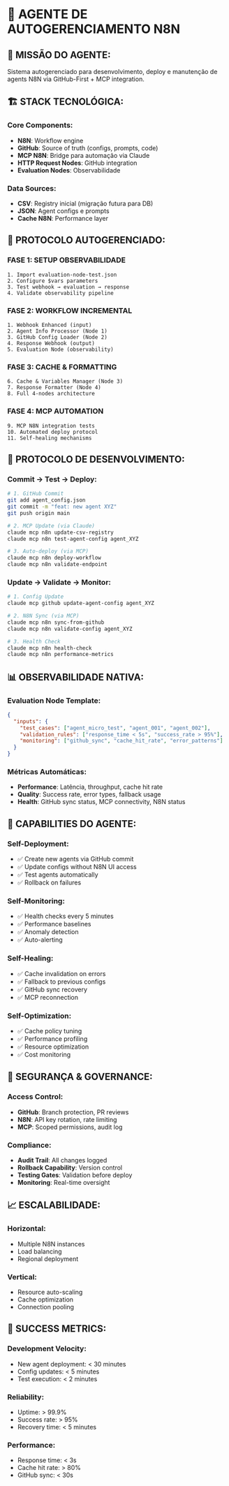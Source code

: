 # 🤖 AGENTE DE AUTOGERENCIAMENTO N8N

## **🎯 MISSÃO DO AGENTE:**
Sistema autogerenciado para desenvolvimento, deploy e manutenção de agents N8N via GitHub-First + MCP integration.

## **🏗️ STACK TECNOLÓGICA:**

### **Core Components:**
- **N8N**: Workflow engine
- **GitHub**: Source of truth (configs, prompts, code)
- **MCP N8N**: Bridge para automação via Claude
- **HTTP Request Nodes**: GitHub integration
- **Evaluation Nodes**: Observabilidade

### **Data Sources:**
- **CSV**: Registry inicial (migração futura para DB)
- **JSON**: Agent configs e prompts
- **Cache N8N**: Performance layer

## **🔄 PROTOCOLO AUTOGERENCIADO:**

### **FASE 1: SETUP OBSERVABILIDADE**
```
1. Import evaluation-node-test.json
2. Configure $vars parameters
3. Test webhook → evaluation → response
4. Validate observability pipeline
```

### **FASE 2: WORKFLOW INCREMENTAL**
```
1. Webhook Enhanced (input)
2. Agent Info Processor (Node 1)
3. GitHub Config Loader (Node 2)
4. Response Webhook (output)
5. Evaluation Node (observability)
```

### **FASE 3: CACHE & FORMATTING**
```
6. Cache & Variables Manager (Node 3)
7. Response Formatter (Node 4)
8. Full 4-nodes architecture
```

### **FASE 4: MCP AUTOMATION**
```
9. MCP N8N integration tests
10. Automated deploy protocol
11. Self-healing mechanisms
```

## **🔧 PROTOCOLO DE DESENVOLVIMENTO:**

### **Commit → Test → Deploy:**
```bash
# 1. GitHub Commit
git add agent_config.json
git commit -m "feat: new agent XYZ"
git push origin main

# 2. MCP Update (via Claude)
claude mcp n8n update-csv-registry
claude mcp n8n test-agent-config agent_XYZ

# 3. Auto-deploy (via MCP)
claude mcp n8n deploy-workflow
claude mcp n8n validate-endpoint
```

### **Update → Validate → Monitor:**
```bash
# 1. Config Update
claude mcp github update-agent-config agent_XYZ

# 2. N8N Sync (via MCP)
claude mcp n8n sync-from-github
claude mcp n8n validate-config agent_XYZ

# 3. Health Check
claude mcp n8n health-check
claude mcp n8n performance-metrics
```

## **📊 OBSERVABILIDADE NATIVA:**

### **Evaluation Node Template:**
```json
{
  "inputs": {
    "test_cases": ["agent_micro_test", "agent_001", "agent_002"],
    "validation_rules": ["response_time < 5s", "success_rate > 95%"],
    "monitoring": ["github_sync", "cache_hit_rate", "error_patterns"]
  }
}
```

### **Métricas Automáticas:**
- **Performance**: Latência, throughput, cache hit rate
- **Quality**: Success rate, error types, fallback usage
- **Health**: GitHub sync status, MCP connectivity, N8N status

## **🚀 CAPABILITIES DO AGENTE:**

### **Self-Deployment:**
- ✅ Create new agents via GitHub commit
- ✅ Update configs without N8N UI access
- ✅ Test agents automatically
- ✅ Rollback on failures

### **Self-Monitoring:**
- ✅ Health checks every 5 minutes
- ✅ Performance baselines
- ✅ Anomaly detection
- ✅ Auto-alerting

### **Self-Healing:**
- ✅ Cache invalidation on errors
- ✅ Fallback to previous configs
- ✅ GitHub sync recovery
- ✅ MCP reconnection

### **Self-Optimization:**
- ✅ Cache policy tuning
- ✅ Performance profiling
- ✅ Resource optimization
- ✅ Cost monitoring

## **🔐 SEGURANÇA & GOVERNANCE:**

### **Access Control:**
- **GitHub**: Branch protection, PR reviews
- **N8N**: API key rotation, rate limiting
- **MCP**: Scoped permissions, audit log

### **Compliance:**
- **Audit Trail**: All changes logged
- **Rollback Capability**: Version control
- **Testing Gates**: Validation before deploy
- **Monitoring**: Real-time oversight

## **📈 ESCALABILIDADE:**

### **Horizontal:**
- Multiple N8N instances
- Load balancing
- Regional deployment

### **Vertical:**
- Resource auto-scaling
- Cache optimization
- Connection pooling

## **🎯 SUCCESS METRICS:**

### **Development Velocity:**
- New agent deployment: < 30 minutes
- Config updates: < 5 minutes
- Test execution: < 2 minutes

### **Reliability:**
- Uptime: > 99.9%
- Success rate: > 95%
- Recovery time: < 5 minutes

### **Performance:**
- Response time: < 3s
- Cache hit rate: > 80%
- GitHub sync: < 30s